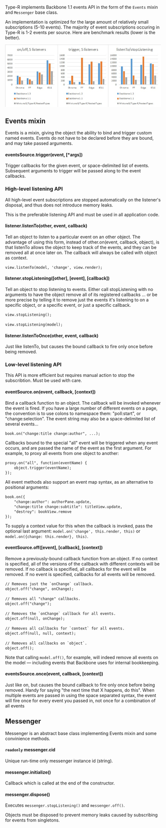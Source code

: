 Type-R implements Backbone 1.1 events API in the form of the `Events` mixin and `Messenger` base class.

An implementation is optimized for the large amount of relatively small subscriptions (5-10 events). The majority of event subscriptions occuring in Type-R is 1-2 events per source. Here are benchmark results (lower is the better).

![performance](./events-performance.jpg)

## Events mixin

Events is a mixin, giving the object the ability to bind and trigger custom named events. Events do not have to be declared before they are bound, and may take passed arguments.

#### eventsSource.trigger(event, [*args]) 

Trigger callbacks for the given event, or space-delimited list of events. Subsequent arguments to trigger will be passed along to the event callbacks.

### High-level listening API

All high-level event subscriptions are stopped automatically on the listener's disposal, and thus does not introduce memory leaks.

This is the preferable listening API and must be used in all application code.

#### listener.listenTo(other, event, callback) 
Tell an object to listen to a particular event on an other object. The advantage of using this form, instead of other.on(event, callback, object), is that listenTo allows the object to keep track of the events, and they can be removed all at once later on. The callback will always be called with object as context.

    view.listenTo(model, 'change', view.render);

#### listener.stopListening([other], [event], [callback]) 

Tell an object to stop listening to events. Either call stopListening with no arguments to have the object remove all of its registered callbacks ... or be more precise by telling it to remove just the events it's listening to on a specific object, or a specific event, or just a specific callback.

    view.stopListening();

    view.stopListening(model);

#### listener.listenToOnce(other, event, callback) 

Just like listenTo, but causes the bound callback to fire only once before being removed.

### Low-level listening API

This API is more efficient but requires manual action to stop the subscribtion. Must be used with care.

#### eventSource.on(event, callback, [context])

Bind a callback function to an object. The callback will be invoked whenever the event is fired. If you have a large number of different events on a page, the convention is to use colons to namespace them: "poll:start", or "change:selection". The event string may also be a space-delimited list of several events...

    book.on("change:title change:author", ...);

Callbacks bound to the special "all" event will be triggered when any event occurs, and are passed the name of the event as the first argument. For example, to proxy all events from one object to another:

    proxy.on("all", function(eventName) {
        object.trigger(eventName);
    });

All event methods also support an event map syntax, as an alternative to positional arguments:

    book.on({
        "change:author": authorPane.update,
        "change:title change:subtitle": titleView.update,
        "destroy": bookView.remove
    });

To supply a context value for this when the callback is invoked, pass the optional last argument: `model.on('change', this.render, this)` or `model.on({change: this.render}, this)`.

#### eventSource.off([event], [callback], [context])

Remove a previously-bound callback function from an object. If no context is specified, all of the versions of the callback with different contexts will be removed. If no callback is specified, all callbacks for the event will be removed. If no event is specified, callbacks for all events will be removed.

    // Removes just the `onChange` callback.
    object.off("change", onChange);

    // Removes all "change" callbacks.
    object.off("change");

    // Removes the `onChange` callback for all events.
    object.off(null, onChange);

    // Removes all callbacks for `context` for all events.
    object.off(null, null, context);

    // Removes all callbacks on `object`.
    object.off();

Note that calling `model.off()`, for example, will indeed remove all events on the model — including events that Backbone uses for internal bookkeeping.

#### eventsSource.once(event, callback, [context]) 
Just like on, but causes the bound callback to fire only once before being removed. Handy for saying "the next time that X happens, do this". When multiple events are passed in using the space separated syntax, the event will fire once for every event you passed in, not once for a combination of all events

## Messenger

Messenger is an abstract base class implementing Events mixin and some convinience methods.

#### `readonly` messenger.cid

Unique run-time only messenger instance id (string).

#### messenger.initialize()

Callback which is called at the end of the constructor.

#### messenger.dispose()

Executes `messenger.stopListening()` and `messenger.off()`.

Objects must be disposed to prevent memory leaks caused by subscribing for events from singletons.